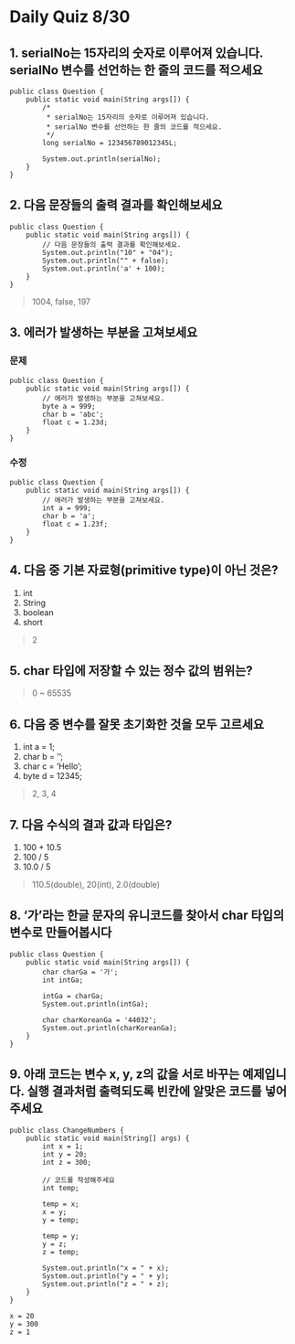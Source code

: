 # Daily Quiz 8/30

## 1. serialNo는 15자리의 숫자로 이루어져 있습니다. serialNo 변수를 선언하는 한 줄의 코드를 적으세요
```
public class Question {
    public static void main(String args[]) {
        /*
         * serialNo는 15자리의 숫자로 이루어져 있습니다.
         * serialNo 변수를 선언하는 한 줄의 코드를 적으세요.
         */
        long serialNo = 123456789012345L;

        System.out.println(serialNo);
    }
}
```

## 2. 다음 문장들의 출력 결과를 확인해보세요
```
public class Question {
    public static void main(String args[]) {
        // 다음 문장들의 출력 결과를 확인해보세요.
        System.out.println("10" + "04");
        System.out.println("" + false);
        System.out.println('a' + 100);
    }
}
```

> 1004, false, 197

## 3. 에러가 발생하는 부분을 고쳐보세요
### 문제
```
public class Question {
    public static void main(String args[]) {
        // 에러가 발생하는 부분을 고쳐보세요.
        byte a = 999;
        char b = 'abc';
        float c = 1.23d;
    }
}
```
### 수정
```
public class Question {
    public static void main(String args[]) {
        // 에러가 발생하는 부분을 고쳐보세요.
        int a = 999;
        char b = 'a';
        float c = 1.23f;
    }
}
```

## 4. 다음 중 기본 자료형(primitive type)이 아닌 것은?
1. int
2. String
3. boolean
4. short

> 2

## 5. char 타입에 저장할 수 있는 정수 값의 범위는?

> 0 ~ 65535

## 6. 다음 중 변수를 잘못 초기화한 것을 모두 고르세요
1. int a = 1;
2. char b = ‘’;
3. char c = ‘Hello’;
4. byte d = 12345;

> 2, 3, 4

## 7. 다음 수식의 결과 값과 타입은?
1. 100 + 10.5
2. 100 / 5
3. 10.0 / 5

> 110.5(double), 20(int), 2.0(double)

## 8. ‘가’라는 한글 문자의 유니코드를 찾아서 char 타입의 변수로 만들어봅시다
```
public class Question {
    public static void main(String args[]) {
        char charGa = '가';
        int intGa;

        intGa = charGa;
        System.out.println(intGa);

        char charKoreanGa = '44032';
        System.out.println(charKoreanGa);
    }
}
```

## 9. 아래 코드는 변수 x, y, z의 값을 서로 바꾸는 예제입니다. 실행 결과처럼 출력되도록 빈칸에 알맞은 코드를 넣어주세요
```
public class ChangeNumbers {
    public static void main(String[] args) {
        int x = 1;
        int y = 20;
        int z = 300;

        // 코드를 작성해주세요
        int temp;

        temp = x;
        x = y;
        y = temp;

        temp = y;
        y = z;
        z = temp;

        System.out.println("x = " + x);
        System.out.println("y = " + y);
        System.out.println("z = " + z);
    }
}

x = 20
y = 300
z = 1
```

